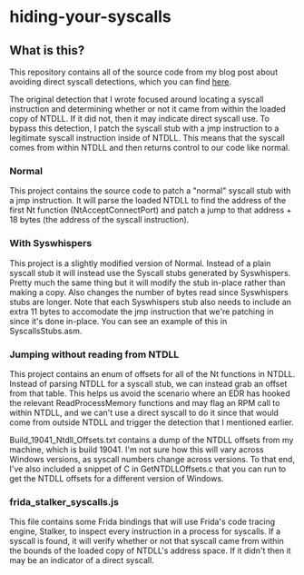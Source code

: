# hiding-your-syscalls


## What is this?
This repository contains all of the source code from my blog post about avoiding direct syscall detections, which you can find [here](https://passthehashbrowns.github.io/hiding-your-syscalls).

The original detection that I wrote focused around locating a syscall instruction and determining whether or not it came from within the loaded copy of NTDLL. If it did not, then it may indicate direct syscall use. To bypass this detection, I patch the syscall stub with a jmp instruction to a legitimate syscall instruction inside of NTDLL. This means that the syscall comes from within NTDLL and then returns control to our code like normal.

### Normal
This project contains the source code to patch a "normal" syscall stub with a jmp instruction. It will parse the loaded NTDLL to find the address of the first Nt function (NtAcceptConnectPort) and patch a jump to that address + 18 bytes (the address of the syscall instruction).

### With Syswhispers
This project is a slightly modified version of Normal. Instead of a plain syscall stub it will instead use the Syscall stubs generated by Syswhispers. Pretty much the same thing but it will modify the stub in-place rather than making a copy. Also changes the number of bytes read since Syswhispers stubs are longer. Note that each Syswhispers stub also needs to include an extra 11 bytes to accomodate the jmp instruction that we're patching in since it's done in-place. You can see an example of this in SyscallsStubs.asm.

### Jumping without reading from NTDLL
This project contains an enum of offsets for all of the Nt functions in NTDLL. Instead of parsing NTDLL for a syscall stub, we can instead grab an offset from that table. This helps us avoid the scenario where an EDR has hooked the relevant ReadProcessMemory functions and may flag an RPM call to within NTDLL, and we can't use a direct syscall to do it since that would come from outside NTDLL and trigger the detection that I mentioned earlier.

Build_19041_Ntdll_Offsets.txt contains a dump of the NTDLL offsets from my machine, which is build 19041. I'm not sure how this will vary across Windows versions, as syscall numbers change across versions. To that end, I've also included a snippet of C in GetNTDLLOffsets.c that you can run to get the NTDLL offsets for a different version of Windows.

### frida_stalker_syscalls.js
This file contains some Frida bindings that will use Frida's code tracing engine, Stalker, to inspect every instruction in a process for syscalls. If a syscall is found, it will verify whether or not that syscall came from within the bounds of the loaded copy of NTDLL's address space. If it didn't then it may be an indicator of a direct syscall.

